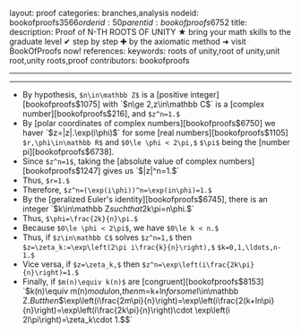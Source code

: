 layout: proof
categories: branches,analysis
nodeid: bookofproofs$3566
orderid: 50
parentid: bookofproofs$6752
title: 
description: Proof of N-TH ROOTS OF UNITY ★ bring your math skills to the graduate level ✔ step by step ✚ by the axiomatic method ➜ visit BookOfProofs now!
references: 
keywords: roots of unity,root of unity,unit root,unity roots,proof
contributors: bookofproofs

---


---

* By hypothesis, `$n\in\mathbb Z$` is a [positive integer][bookofproofs$1075] with `$n\ge 2,$` `$z\in\mathbb C$` is a [complex number][bookofproofs$216], and `$z^n=1.$`
* By [polar coordinates of complex numbers][bookofproofs$6750] we haver `$z=|z|.\exp(i\phi)$` for some [real numbers][bookofproofs$1105] `$r,\phi\in\mathbb R$` and `$0\le \phi < 2\pi,$` `$\pi$` being the [number pi][bookofproofs$6738].
* Since `$z^n=1$`, taking the [absolute value of complex numbers][bookofproofs$1247] gives us `$|z|^n=1.$` 
* Thus, `$r=1.$`
* Therefore, `$z^n=(\exp(i\phi))^n=\exp(in\phi)=1.$`
* By the [geralized Euler's identity][bookofproofs$6745], there is an integer `$k\in\mathbb Z$` such that `$2k\pi=n\phi.$` 
* Thus, `$\phi=\frac{2k}{n}\pi.$` 
* Because `$0\le \phi < 2\pi$`, we have `$0\le k < n.$` 
* Thus, if `$z\in\mathbb C$` solves `$z^n=1,$` then `$z=\zeta_k:=\exp\left(2\pi i\frac{k}{n}\right),$` `$k=0,1,\ldots,n-1.$` 
* Vice versa, if `$z=\zeta_k,$` then `$z^n=\exp\left(i\frac{2k\pi}{n}\right)=1.$`
* Finally, if `$m(n)\equiv k(n)$` are [congruent][bookofproofs$8153] `$k(n)\equiv m(n)$` modulo `$n,$` then `$m=k+ln$` for some `$l\in\mathbb Z.$` But then
`$$\exp\left(i\frac{2m\pi}{n}\right)=\exp\left(i\frac{2(k+ln\pi}{n}\right)=\exp\left(i\frac{2k\pi}{n}\right)\cdot \exp\left(i 2l\pi\right)=\zeta_k\cdot 1.$$`
